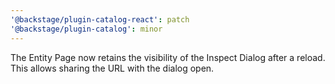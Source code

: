 ```yaml
---
'@backstage/plugin-catalog-react': patch
'@backstage/plugin-catalog': minor
---
```


The Entity Page now retains the visibility of the Inspect Dialog after a reload. This allows sharing the URL with the dialog open.
